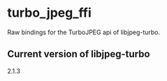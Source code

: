# turbo_jpeg_ffi

Raw bindings for the TurboJPEG api of libjpeg-turbo.

## Current version of libjpeg-turbo
2.1.3
